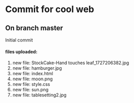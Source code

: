 # Commit for cool web
## On branch master

Initial commit

#### files uploaded:
1.	new file:   StockCake-Hand touches leaf_1727206382.jpg
2.	new file:   hamburger.jpg
3.	new file:   index.html
4.	new file:   moon.png
5.	new file:   style.css
6.  new file:   sun.png
7.  new file:   tablesetting2.jpg

